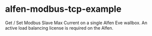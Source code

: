 # alfen-modbus-tcp-example

Get / Set Modbus Slave Max Current on a single Alfen Eve wallbox. An active load balancing license is required on the Alfen.